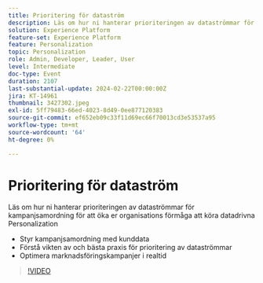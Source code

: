 ```yaml
---
title: Prioritering för dataström
description: Läs om hur ni hanterar prioriteringen av dataströmmar för kampanjsamordning för att öka er organisations förmåga att köra datadriven Personalization.
solution: Experience Platform
feature-set: Experience Platform
feature: Personalization
topic: Personalization
role: Admin, Developer, Leader, User
level: Intermediate
doc-type: Event
duration: 2107
last-substantial-update: 2024-02-22T00:00:00Z
jira: KT-14961
thumbnail: 3427302.jpeg
exl-id: 5ff79483-66ed-4023-8d49-0ee877120383
source-git-commit: ef652eb09c33f11d69ec66f70013cd3e53537a95
workflow-type: tm+mt
source-wordcount: '64'
ht-degree: 0%

---
```


# Prioritering för dataström

Läs om hur ni hanterar prioriteringen av dataströmmar för kampanjsamordning för att öka er organisations förmåga att köra datadrivna Personalization

- Styr kampanjsamordning med kunddata
- Förstå vikten av och bästa praxis för prioritering av dataströmmar
- Optimera marknadsföringskampanjer i realtid

>[!VIDEO](https://video.tv.adobe.com/v/3427302/?learn=on)
